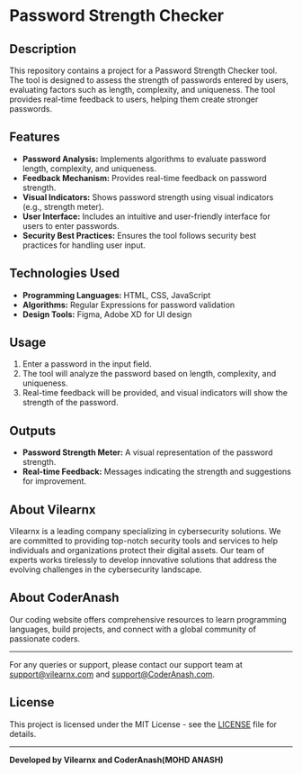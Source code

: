 # Password Strength Checker

## Description

This repository contains a project for a Password Strength Checker tool. The tool is designed to assess the strength of passwords entered by users, evaluating factors such as length, complexity, and uniqueness. The tool provides real-time feedback to users, helping them create stronger passwords.

## Features

- **Password Analysis:** Implements algorithms to evaluate password length, complexity, and uniqueness.
- **Feedback Mechanism:** Provides real-time feedback on password strength.
- **Visual Indicators:** Shows password strength using visual indicators (e.g., strength meter).
- **User Interface:** Includes an intuitive and user-friendly interface for users to enter passwords.
- **Security Best Practices:** Ensures the tool follows security best practices for handling user input.

## Technologies Used

- **Programming Languages:** HTML, CSS, JavaScript
- **Algorithms:** Regular Expressions for password validation
- **Design Tools:** Figma, Adobe XD for UI design

## Usage

1. Enter a password in the input field.
2. The tool will analyze the password based on length, complexity, and uniqueness.
3. Real-time feedback will be provided, and visual indicators will show the strength of the password.

## Outputs

- **Password Strength Meter:** A visual representation of the password strength.
- **Real-time Feedback:** Messages indicating the strength and suggestions for improvement.

## About Vilearnx

Vilearnx is a leading company specializing in cybersecurity solutions. We are committed to providing top-notch security tools and services to help individuals and organizations protect their digital assets. Our team of experts works tirelessly to develop innovative solutions that address the evolving challenges in the cybersecurity landscape.

## About CoderAnash

Our coding website offers comprehensive resources to learn programming languages, build projects, and connect with a global community of passionate coders.

---

For any queries or support, please contact our support team at [support@vilearnx.com](mailto:support@vilearnx.com) and [support@CoderAnash.com](anashmohd611@gmail.com).

## License

This project is licensed under the MIT License - see the [LICENSE](LICENSE) file for details.

---

**Developed by Vilearnx and CoderAnash(MOHD ANASH)**

